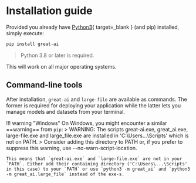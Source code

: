 # Installation guide

Provided you already have [Python3](https://www.python.org/downloads/){ target=_blank } (and pip) installed, simply execute:

```sh
pip install great-ai
```
> Python 3.8 or later is required.

This will work on all major operating systems.

## Command-line tools

After installation, `great-ai` and `large-file` are available as commands. The former is required for deploying your application while the latter lets you manage models and datasets from your terminal.

!!! warning "Windows"
    On Windows, you might encounter a similar ==warning== from `pip`:
    >  WARNING: The scripts great-ai.exe, great_ai.exe, large-file.exe and large_file.exe are installed in 'C:\Users\...\Scripts' which is not on PATH.
    > Consider adding this directory to PATH or, if you prefer to suppress this warning, use --no-warn-script-location.

    This means that `great-ai.exe` and `large-file.exe` are not in your `PATH`. Either add their containing directory ('C:\Users\...\Scripts' in this case) to your `PATH` or use `python3 -m great_ai` and `python3 -m great_ai.large_file` instead of the exe-s.

